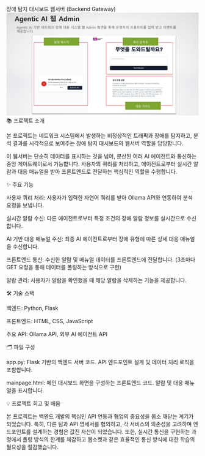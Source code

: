 장애 탐지 대시보드 웹서버 (Backend Gateway)
![대시보드](images/dashboard.png)
📚 프로젝트 소개

본 프로젝트는 네트워크 시스템에서 발생하는 비정상적인 트래픽과 장애를 탐지하고, 분석 결과를 시각적으로 보여주는 장애 탐지 대시보드의 웹서버 역할을 담당합니다.

이 웹서버는 단순히 데이터를 표시하는 것을 넘어, 분산된 여러 AI 에이전트와 통신하는 중앙 게이트웨이로서 기능합니다. 사용자의 쿼리를 처리하고, 에이전트로부터 실시간 알람과 대응 매뉴얼을 받아 프론트엔드로 전달하는 핵심적인 역할을 수행합니다.

✨ 주요 기능

사용자 쿼리 처리: 사용자가 입력한 자연어 쿼리를 받아 Ollama API와 연동하여 분석 요청을 보냅니다.

실시간 알람 수신: 다른 에이전트로부터 특정 조건의 장애 알람 정보를 실시간으로 수신합니다.

AI 기반 대응 매뉴얼 수신: 최종 AI 에이전트로부터 장애 유형에 따른 상세 대응 매뉴얼을 수신합니다.

프론트엔드 통신: 수신한 알람 및 매뉴얼 데이터를 프론트엔드에 전달합니다. (3초마다 GET 요청을 통해 데이터를 폴링하는 방식으로 구현)

알람 관리: 사용자가 알람을 확인했을 때 해당 알람을 삭제하는 기능을 제공합니다.

🛠️ 기술 스택

백엔드: Python, Flask

프론트엔드: HTML, CSS, JavaScript

주요 API: Ollama API, 외부 AI 에이전트 API

🗂️ 파일 구성

app.py: Flask 기반의 백엔드 서버 코드. API 엔드포인트 설계 및 데이터 처리 로직을 포함합니다.

mainpage.html: 메인 대시보드 화면을 구성하는 프론트엔드 코드. 알람 및 대응 매뉴얼을 표시합니다.


💡 프로젝트 회고 및 배움

본 프로젝트는 백엔드 개발의 핵심인 API 연동과 협업의 중요성을 몸소 깨닫는 계기가 되었습니다. 특히, 다른 팀과 API 명세서를 협의하고, 각 서비스의 의존성을 고려하며 엔드포인트를 설계하는 경험은 값진 자산이 되었습니다. 또한, 실시간 통신을 구현하는 과정에서 폴링 방식의 한계를 체감하고 웹소켓과 같은 효율적인 통신 방식에 대한 학습의 필요성을 절감했습니다.
